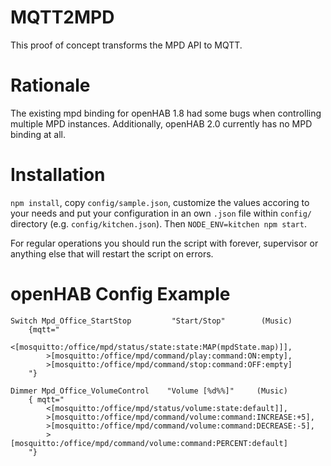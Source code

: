 # MQTT2MPD

This proof of concept transforms the MPD API to MQTT.

# Rationale
The existing mpd binding for openHAB 1.8 had some bugs when controlling multiple MPD instances. Additionally, openHAB 2.0 currently has no MPD binding at all. 

# Installation
`npm install`, copy `config/sample.json`, customize the values accoring to your needs and put your configuration in an own `.json` file within `config/` directory (e.g. `config/kitchen.json`). Then `NODE_ENV=kitchen npm start`.

For regular operations you should run the script with forever, supervisor or anything else that will restart the script on errors.

# openHAB Config Example

```
Switch Mpd_Office_StartStop   		"Start/Stop"    	(Music) 
	{mqtt="
		<[mosquitto:/office/mpd/status/state:state:MAP(mpdState.map)]],
		>[mosquitto:/office/mpd/command/play:command:ON:empty],
		>[mosquitto:/office/mpd/command/stop:command:OFF:empty]
	"}

Dimmer Mpd_Office_VolumeControl    "Volume [%d%%]"     (Music)  							  
	{ mqtt="
		<[mosquitto:/office/mpd/status/volume:state:default]],
		>[mosquitto:/office/mpd/command/volume:command:INCREASE:+5],
		>[mosquitto:/office/mpd/command/volume:command:DECREASE:-5],
		>[mosquitto:/office/mpd/command/volume:command:PERCENT:default]
	"}

```

